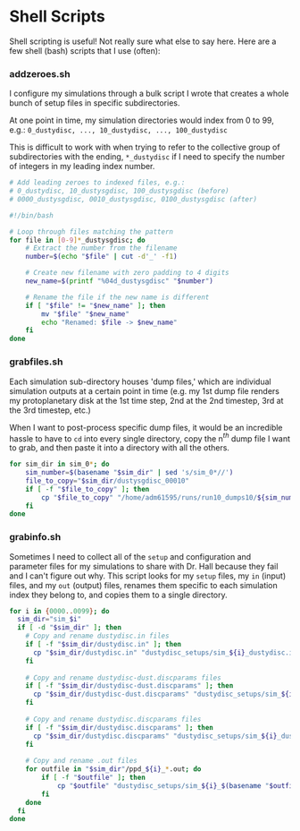 # Shell Scripts
Shell scripting is useful! Not really sure what else to say here. Here are a few shell (bash) scripts that I use (often):

### addzeroes.sh
I configure my simulations through a bulk script I wrote that creates a whole bunch of setup files in specific subdirectories. 

At one point in time, my simulation directories would index from 0 to 99, e.g.:
`0_dustydisc, ..., 10_dustydisc, ..., 100_dustydisc`

This is difficult to work with when trying to refer to the collective group of subdirectories with the ending, `*_dustydisc` if I need to specify the number of integers in my leading index number. 

```bash
# Add leading zeroes to indexed files, e.g.:
# 0_dustydisc, 10_dustysgdisc, 100_dustysgdisc (before)
# 0000_dustysgdisc, 0010_dustysgdisc, 0100_dustysgdisc (after)

#!/bin/bash

# Loop through files matching the pattern
for file in [0-9]*_dustysgdisc; do
    # Extract the number from the filename
    number=$(echo "$file" | cut -d'_' -f1)

    # Create new filename with zero padding to 4 digits
    new_name=$(printf "%04d_dustysgdisc" "$number")

    # Rename the file if the new name is different
    if [ "$file" != "$new_name" ]; then
        mv "$file" "$new_name"
        echo "Renamed: $file -> $new_name"
    fi
done
```

### grabfiles.sh
Each simulation sub-directory houses 'dump files,' which are individual simulation outputs at a certain point in time (e.g. my 1st dump file renders my protoplanetary disk at the 1st time step, 2nd at the 2nd timestep, 3rd at the 3rd timestep, etc.)

When I want to post-process specific dump files, it would be an incredible hassle to have to `cd` into every single directory, copy the n$^{th}$ dump file I want to grab, and then paste it into a directory with all the others.

```bash
for sim_dir in sim_0*; do 
    sim_number=$(basename "$sim_dir" | sed 's/sim_0*//')
    file_to_copy="$sim_dir/dustysgdisc_00010"
    if [ -f "$file_to_copy" ]; then
        cp "$file_to_copy" "/home/adm61595/runs/run10_dumps10/${sim_number}_dustysgdisc"
    fi
done
```

### grabinfo.sh
Sometimes I need to collect all of the `setup` and configuration and parameter files for my simulations to share with Dr. Hall because they fail and I can't figure out why. This script looks for my `setup` files, my `in` (input) files, and my `out` (output) files, renames them specific to each simulation index they belong to, and copies them to a single directory.

```bash
for i in {0000..0099}; do
  sim_dir="sim_$i"
  if [ -d "$sim_dir" ]; then
    # Copy and rename dustydisc.in files
    if [ -f "$sim_dir/dustydisc.in" ]; then
      cp "$sim_dir/dustydisc.in" "dustydisc_setups/sim_${i}_dustydisc.in"
    fi
    
    # Copy and rename dustydisc-dust.discparams files
    if [ -f "$sim_dir/dustydisc-dust.discparams" ]; then
      cp "$sim_dir/dustydisc-dust.discparams" "dustydisc_setups/sim_${i}_dustydisc-dust.discparams"
    fi
    
    # Copy and rename dustydisc.discparams files
    if [ -f "$sim_dir/dustydisc.discparams" ]; then
      cp "$sim_dir/dustydisc.discparams" "dustydisc_setups/sim_${i}_dustydisc.discparams"
    fi
  
    # Copy and rename .out files
    for outfile in "$sim_dir"/ppd_${i}_*.out; do
        if [ -f "$outfile" ]; then
            cp "$outfile" "dustydisc_setups/sim_${i}_$(basename "$outfile")"
        fi
    done
  fi
done
```
